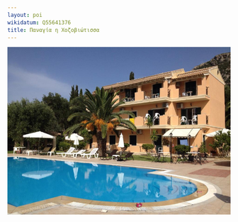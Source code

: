 ```yaml
---
layout: poi
wikidatum: Q55641376
title: Παναγία η Χοζοβιώτισσα
---
```

![test2345](assets/img/1.jpg)

